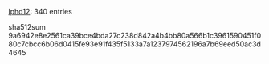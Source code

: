 [lphd12](https://github.com/lphd12): 340 entries

sha512sum 9a6942e8e2561ca39bce4bda27c238d842a4b4bb80a566b1c3961590451f080c7cbcc6b06d0415fe93e91f435f5133a7a1237974562196a7b69eed50ac3d4645
